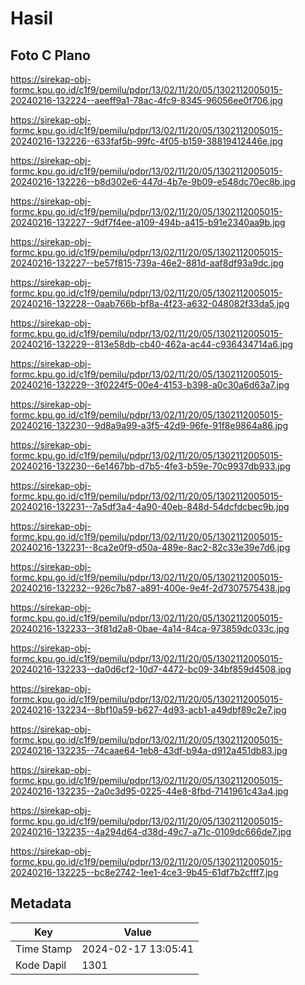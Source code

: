 # Hasil

## Foto C Plano

https://sirekap-obj-formc.kpu.go.id/c1f9/pemilu/pdpr/13/02/11/20/05/1302112005015-20240216-132224--aeeff9a1-78ac-4fc9-8345-96056ee0f706.jpg

https://sirekap-obj-formc.kpu.go.id/c1f9/pemilu/pdpr/13/02/11/20/05/1302112005015-20240216-132226--633faf5b-99fc-4f05-b159-38819412446e.jpg

https://sirekap-obj-formc.kpu.go.id/c1f9/pemilu/pdpr/13/02/11/20/05/1302112005015-20240216-132226--b8d302e6-447d-4b7e-9b09-e548dc70ec8b.jpg

https://sirekap-obj-formc.kpu.go.id/c1f9/pemilu/pdpr/13/02/11/20/05/1302112005015-20240216-132227--9df7f4ee-a109-494b-a415-b91e2340aa9b.jpg

https://sirekap-obj-formc.kpu.go.id/c1f9/pemilu/pdpr/13/02/11/20/05/1302112005015-20240216-132227--be57f815-739a-46e2-881d-aaf8df93a9dc.jpg

https://sirekap-obj-formc.kpu.go.id/c1f9/pemilu/pdpr/13/02/11/20/05/1302112005015-20240216-132228--0aab766b-bf8a-4f23-a632-048082f33da5.jpg

https://sirekap-obj-formc.kpu.go.id/c1f9/pemilu/pdpr/13/02/11/20/05/1302112005015-20240216-132229--813e58db-cb40-462a-ac44-c936434714a6.jpg

https://sirekap-obj-formc.kpu.go.id/c1f9/pemilu/pdpr/13/02/11/20/05/1302112005015-20240216-132229--3f0224f5-00e4-4153-b398-a0c30a6d63a7.jpg

https://sirekap-obj-formc.kpu.go.id/c1f9/pemilu/pdpr/13/02/11/20/05/1302112005015-20240216-132230--9d8a9a99-a3f5-42d9-96fe-91f8e9864a86.jpg

https://sirekap-obj-formc.kpu.go.id/c1f9/pemilu/pdpr/13/02/11/20/05/1302112005015-20240216-132230--6e1467bb-d7b5-4fe3-b59e-70c9937db933.jpg

https://sirekap-obj-formc.kpu.go.id/c1f9/pemilu/pdpr/13/02/11/20/05/1302112005015-20240216-132231--7a5df3a4-4a90-40eb-848d-54dcfdcbec9b.jpg

https://sirekap-obj-formc.kpu.go.id/c1f9/pemilu/pdpr/13/02/11/20/05/1302112005015-20240216-132231--8ca2e0f9-d50a-489e-8ac2-82c33e39e7d6.jpg

https://sirekap-obj-formc.kpu.go.id/c1f9/pemilu/pdpr/13/02/11/20/05/1302112005015-20240216-132232--926c7b87-a891-400e-9e4f-2d7307575438.jpg

https://sirekap-obj-formc.kpu.go.id/c1f9/pemilu/pdpr/13/02/11/20/05/1302112005015-20240216-132233--3f81d2a8-0bae-4a14-84ca-973859dc033c.jpg

https://sirekap-obj-formc.kpu.go.id/c1f9/pemilu/pdpr/13/02/11/20/05/1302112005015-20240216-132233--da0d6cf2-10d7-4472-bc09-34bf859d4508.jpg

https://sirekap-obj-formc.kpu.go.id/c1f9/pemilu/pdpr/13/02/11/20/05/1302112005015-20240216-132234--8bf10a59-b627-4d93-acb1-a49dbf89c2e7.jpg

https://sirekap-obj-formc.kpu.go.id/c1f9/pemilu/pdpr/13/02/11/20/05/1302112005015-20240216-132235--74caae64-1eb8-43df-b94a-d912a451db83.jpg

https://sirekap-obj-formc.kpu.go.id/c1f9/pemilu/pdpr/13/02/11/20/05/1302112005015-20240216-132235--2a0c3d95-0225-44e8-8fbd-7141961c43a4.jpg

https://sirekap-obj-formc.kpu.go.id/c1f9/pemilu/pdpr/13/02/11/20/05/1302112005015-20240216-132235--4a294d64-d38d-49c7-a71c-0109dc666de7.jpg

https://sirekap-obj-formc.kpu.go.id/c1f9/pemilu/pdpr/13/02/11/20/05/1302112005015-20240216-132225--bc8e2742-1ee1-4ce3-9b45-61df7b2cfff7.jpg


## Metadata

| Key        | Value               |
| ---------- | ------------------- |
| Time Stamp | 2024-02-17 13:05:41 |
| Kode Dapil | 1301                |




